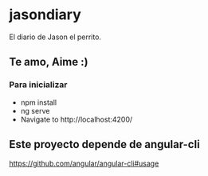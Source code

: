 # jasondiary
El diario de Jason el perrito.

## Te amo, Aime :)

### Para inicializar
- npm install
- ng serve
- Navigate to http://localhost:4200/

## Este proyecto depende de angular-cli
https://github.com/angular/angular-cli#usage